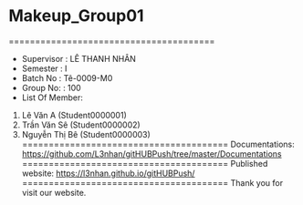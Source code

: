 ﻿# Makeup_Group01
=======================================
+ Supervisor : LÊ THANH NHÂN
+ Semester : I
+ Batch No : Tê-0009-M0
+ Group No: : 100
+ List Of Member:
1. Lê Văn A (Student0000001)
2. Trần Văn Sê (Student0000002)
3. Nguyễn Thị Bê (Student0000003)
=======================================
Documentations: https://github.com/L3nhan/gitHUBPush/tree/master/Documentations
=======================================
Published website: https://l3nhan.github.io/gitHUBPush/
=======================================
Thank you for visit our website.
